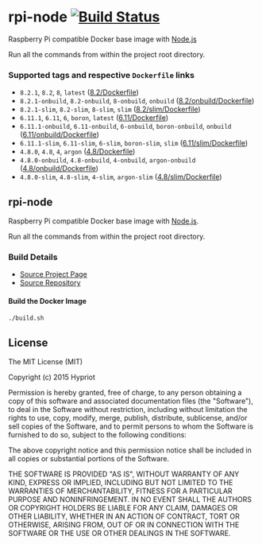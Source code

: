 # rpi-node [![Build Status](https://travis-ci.org/hypriot/rpi-node.svg?branch=master)](https://travis-ci.org/hypriot/rpi-node)

Raspberry Pi compatible Docker base image with [Node.js](http://nodejs.org)

Run all the commands from within the project root directory.

### Supported tags and respective `Dockerfile` links
- `8.2.1`, `8.2`, `8`, `latest` ([8.2/Dockerfile](https://github.com/hypriot/rpi-node/blob/master/8.2/Dockerfile))
- `8.2.1-onbuild`, `8.2-onbuild`, `8-onbuild`, `onbuild` ([8.2/onbuild/Dockerfile](https://github.com/hypriot/rpi-node/blob/master/8.2/onbuild/Dockerfile))
- `8.2.1-slim`, `8.2-slim`, `8-slim`, `slim` ([8.2/slim/Dockerfile](https://github.com/hypriot/rpi-node/blob/master/8.2/slim/Dockerfile))
- `6.11.1`, `6.11`, `6`, `boron`, `latest` ([6.11/Dockerfile](https://github.com/hypriot/rpi-node/blob/master/6.11/Dockerfile))
- `6.11.1-onbuild`, `6.11-onbuild`, `6-onbuild`, `boron-onbuild`, `onbuild` ([6.11/onbuild/Dockerfile](https://github.com/hypriot/rpi-node/blob/master/6.11/onbuild/Dockerfile))
- `6.11.1-slim`, `6.11-slim`, `6-slim`, `boron-slim`, `slim` ([6.11/slim/Dockerfile](https://github.com/hypriot/rpi-node/blob/master/6.11/slim/Dockerfile))
- `4.8.0`, `4.8`, `4`, `argon` ([4.8/Dockerfile](https://github.com/hypriot/rpi-node/blob/master/4.8/Dockerfile))
- `4.8.0-onbuild`, `4.8-onbuild`, `4-onbuild`, `argon-onbuild` ([4.8/onbuild/Dockerfile](https://github.com/hypriot/rpi-node/blob/master/4.8/onbuild/Dockerfile))
- `4.8.0-slim`, `4.8-slim`, `4-slim`, `argon-slim` ([4.8/slim/Dockerfile](https://github.com/hypriot/rpi-node/blob/master/4.8/slim/Dockerfile))

## rpi-node

Raspberry Pi compatible Docker base image with [Node.js](http://nodejs.org).

Run all the commands from within the project root directory.

### Build Details
- [Source Project Page](https://github.com/hypriot)
- [Source Repository](https://github.com/hypriot/rpi-node)

#### Build the Docker Image
```bash
./build.sh
```

## License

The MIT License (MIT)

Copyright (c) 2015 Hypriot

Permission is hereby granted, free of charge, to any person obtaining a copy
of this software and associated documentation files (the "Software"), to deal
in the Software without restriction, including without limitation the rights
to use, copy, modify, merge, publish, distribute, sublicense, and/or sell
copies of the Software, and to permit persons to whom the Software is
furnished to do so, subject to the following conditions:

The above copyright notice and this permission notice shall be included in all
copies or substantial portions of the Software.

THE SOFTWARE IS PROVIDED "AS IS", WITHOUT WARRANTY OF ANY KIND, EXPRESS OR
IMPLIED, INCLUDING BUT NOT LIMITED TO THE WARRANTIES OF MERCHANTABILITY,
FITNESS FOR A PARTICULAR PURPOSE AND NONINFRINGEMENT. IN NO EVENT SHALL THE
AUTHORS OR COPYRIGHT HOLDERS BE LIABLE FOR ANY CLAIM, DAMAGES OR OTHER
LIABILITY, WHETHER IN AN ACTION OF CONTRACT, TORT OR OTHERWISE, ARISING FROM,
OUT OF OR IN CONNECTION WITH THE SOFTWARE OR THE USE OR OTHER DEALINGS IN THE
SOFTWARE.
